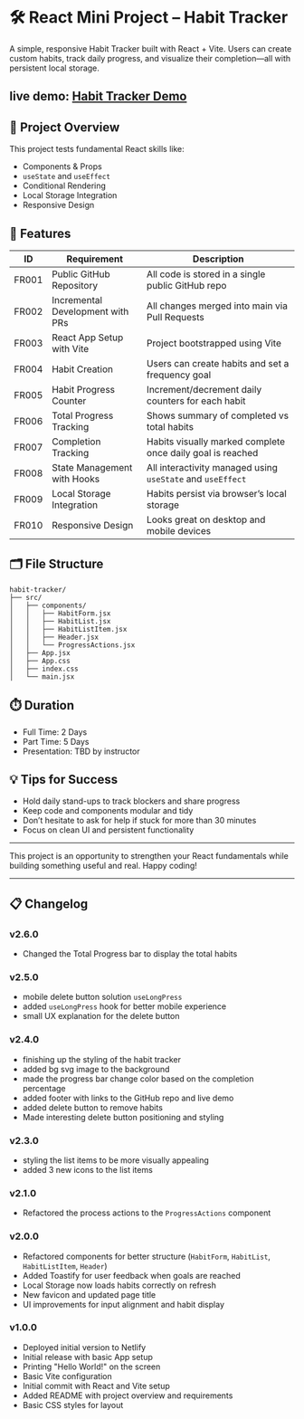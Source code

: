 
# 🛠️ React Mini Project – Habit Tracker

A simple, responsive Habit Tracker built with React + Vite. Users can create custom habits, track daily progress, and visualize their completion—all with persistent local storage.

## live demo: [Habit Tracker Demo](https://wbshabitracker.netlify.app/)

## 🚀 Project Overview

This project tests fundamental React skills like:

- Components & Props
- `useState` and `useEffect`
- Conditional Rendering
- Local Storage Integration
- Responsive Design

## 📌 Features

| ID     | Requirement                     | Description                                                                 |
|--------|----------------------------------|-----------------------------------------------------------------------------|
| FR001  | Public GitHub Repository         | All code is stored in a single public GitHub repo                           |
| FR002  | Incremental Development with PRs | All changes merged into main via Pull Requests                             |
| FR003  | React App Setup with Vite        | Project bootstrapped using Vite                                             |
| FR004  | Habit Creation                   | Users can create habits and set a frequency goal                            |
| FR005  | Habit Progress Counter           | Increment/decrement daily counters for each habit                           |
| FR006  | Total Progress Tracking          | Shows summary of completed vs total habits                                  |
| FR007  | Completion Tracking              | Habits visually marked complete once daily goal is reached                  |
| FR008  | State Management with Hooks      | All interactivity managed using `useState` and `useEffect`                  |
| FR009  | Local Storage Integration        | Habits persist via browser’s local storage                                  |
| FR010  | Responsive Design                | Looks great on desktop and mobile devices                                   |

## 🗂 File Structure

```
habit-tracker/
├── src/
│   ├── components/
│   │   ├── HabitForm.jsx
│   │   ├── HabitList.jsx
│   │   ├── HabitListItem.jsx
│   │   ├── Header.jsx
│   │   └── ProgressActions.jsx
│   ├── App.jsx
│   ├── App.css
│   ├── index.css
│   └── main.jsx
```

## ⏱️ Duration

- Full Time: 2 Days  
- Part Time: 5 Days  
- Presentation: TBD by instructor

## 💡 Tips for Success

- Hold daily stand-ups to track blockers and share progress
- Keep code and components modular and tidy
- Don’t hesitate to ask for help if stuck for more than 30 minutes
- Focus on clean UI and persistent functionality

---
This project is an opportunity to strengthen your React fundamentals while building something useful and real. Happy coding!

---

## 📋 Changelog

### v2.6.0

- Changed the Total Progress bar to display the total habits

### v2.5.0

- mobile delete button solution `useLongPress`
- added `useLongPress` hook for better mobile experience
- small UX explanation for the delete button

### v2.4.0

- finishing up the styling of the habit tracker
- added bg svg image to the background
- made the progress bar change color based on the completion percentage
- added footer with links to the GitHub repo and live demo
- added delete button to remove habits
- Made interesting delete button positioning and styling

### v2.3.0

- styling the list items to be more visually appealing
- added 3 new icons to the list items

### v2.1.0

- Refactored the process actions to the `ProgressActions` component

### v2.0.0

- Refactored components for better structure (`HabitForm`, `HabitList`, `HabitListItem`, `Header`)
- Added Toastify for user feedback when goals are reached
- Local Storage now loads habits correctly on refresh
- New favicon and updated page title
- UI improvements for input alignment and habit display

### v1.0.0

- Deployed initial version to Netlify
- Initial release with basic App setup
- Printing "Hello World!" on the screen
- Basic Vite configuration
- Initial commit with React and Vite setup
- Added README with project overview and requirements
- Basic CSS styles for layout